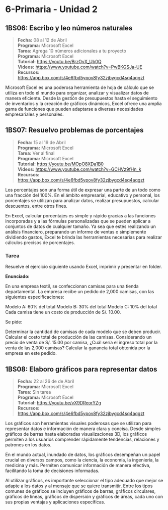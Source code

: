 # 6-Primaria - Unidad 2

## 1BS06: Escribo y leo números naturales

> <i class="bi bi-calendar"></i> **Fecha:** 08 al 12 de Abril<br><i class="bi bi-laptop"></i> **Programa:** Microsoft Excel <br><i class="bi bi-clipboard-check"></i> **Tarea:** Agrega 10 números adicionales a tu proyecto<br><i class="bi bi-laptop"></i> **Programa:** Microsoft Excel <br><i class="bi bi-play-circle"></i> **Tutorial:** https://youtu.be/BrzOvX_Ub0Q <br><i class="bi bi-youtube txt-red"></i> **Videos:** https://www.youtube.com/watch?v=PwBKGSJa-UE<br><i class="bi bi-files"></i> **Recursos:** https://app.box.com/s/4e6fbd5ypov8fy32zjbygcd4sq4aqgzt

Microsoft Excel es una poderosa herramienta de hoja de cálculo que se utiliza en todo el mundo para organizar, analizar y visualizar datos de manera eficiente. Desde la gestión de presupuestos hasta el seguimiento de inventarios y la creación de gráficos dinámicos, Excel ofrece una amplia gama de funciones que pueden adaptarse a diversas necesidades empresariales y personales.

## 1BS07: Resuelvo problemas de porcentajes

> <i class="bi bi-calendar"></i> **Fecha:** 15 al 19 de Abril<br><i class="bi bi-laptop"></i> **Programa:** Microsoft Excel <br><i class="bi bi-clipboard-check"></i> **Tarea:** Ver al final<br><i class="bi bi-laptop"></i> **Programa:** Microsoft Excel <br><i class="bi bi-play-circle"></i> **Tutorial:** https://youtu.be/MOpO8XDa1B0 <br><i class="bi bi-youtube txt-red"></i> **Videos:** https://www.youtube.com/watch?v=GCHVz9fHn_k<br><i class="bi bi-files"></i> **Recursos:** https://app.box.com/s/4e6fbd5ypov8fy32zjbygcd4sq4aqgzt

Los porcentajes son una forma útil de expresar una parte de un todo como una fracción del 100%. En el ámbito empresarial, educativo y personal, los porcentajes se utilizan para analizar datos, realizar presupuestos, calcular descuentos, entre otros fines.

En Excel, calcular porcentajes es simple y rápido gracias a las funciones incorporadas y a las fórmulas personalizadas que se pueden aplicar a conjuntos de datos de cualquier tamaño. Ya sea que estés realizando un análisis financiero, preparando un informe de ventas o simplemente dividiendo gastos, Excel te brinda las herramientas necesarias para realizar cálculos precisos de porcentajes.

### Tarea

Resuelve el ejercicio siguiente usando Excel, imprimir y presentar en folder.

**Enunciado:**

En una empresa textil, se confeccionan camisas para una tienda departamental. La empresa recibe un pedido de 2,000 camisas, con las siguientes especificaciones:

Modelo A: 60% del total
Modelo B: 30% del total
Modelo C: 10% del total
Cada camisa tiene un costo de producción de S/. 10.00.

Se pide:

Determinar la cantidad de camisas de cada modelo que se deben producir.
Calcular el costo total de producción de las camisas.
Considerando un precio de venta de S/. 15.00 por camisa, ¿Cuál sería el ingreso total por la venta de las 2,000 camisas?
Calcular la ganancia total obtenida por la empresa en este pedido.

<div class="currentTheme">

## 1BS08: Elaboro gráficos para representar datos

> <i class="bi bi-calendar"></i> **Fecha:** 22 al 26 de de Abril<br><i class="bi bi-laptop"></i> **Programa:** Microsoft Excel <br><i class="bi bi-clipboard-check"></i> **Tarea:** Sin tarea<br><i class="bi bi-laptop"></i> **Programa:** Microsoft Excel <br><i class="bi bi-play-circle"></i> **Tutorial:** https://youtu.be/vX9DReorYZg <br><i class="bi bi-files"></i> **Recursos:** https://app.box.com/s/4e6fbd5ypov8fy32zjbygcd4sq4aqgzt

Los gráficos son herramientas visuales poderosas que se utilizan para representar datos e información de manera clara y concisa. Desde simples gráficos de barras hasta elaboradas visualizaciones 3D, los gráficos permiten a los usuarios comprender rápidamente tendencias, relaciones y patrones en los datos.

En el mundo actual, inundado de datos, los gráficos desempeñan un papel crucial en diversos campos, como la ciencia, la economía, la ingeniería, la medicina y más. Permiten comunicar información de manera efectiva, facilitando la toma de decisiones informadas.

Al utilizar gráficos, es importante seleccionar el tipo adecuado que mejor se adapte a los datos y al mensaje que se quiere transmitir. Entre los tipos comunes de gráficos se incluyen gráficos de barras, gráficos circulares, gráficos de líneas, gráficos de dispersión y gráficos de áreas, cada uno con sus propias ventajas y aplicaciones específicas.

</div>